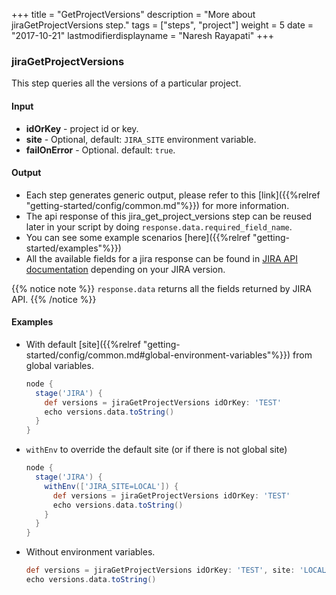 +++
title = "GetProjectVersions"
description = "More about jiraGetProjectVersions step."
tags = ["steps", "project"]
weight = 5
date = "2017-10-21"
lastmodifierdisplayname = "Naresh Rayapati"
+++

### jiraGetProjectVersions

This step queries all the versions of a particular project.

#### Input

* **idOrKey** - project id or key.
* **site** - Optional, default: `JIRA_SITE` environment variable.
* **failOnError** - Optional. default: `true`.

#### Output

* Each step generates generic output, please refer to this [link]({{%relref "getting-started/config/common.md"%}}) for more information.
* The api response of this jira_get_project_versions step can be reused later in your script by doing `response.data.required_field_name`.
* You can see some example scenarios [here]({{%relref "getting-started/examples"%}})
* All the available fields for a jira response can be found in [JIRA API documentation](https://docs.atlassian.com/jira/REST/) depending on your JIRA version.

{{% notice note %}}
`response.data` returns all the fields returned by JIRA API.
{{% /notice %}}

#### Examples

* With default [site]({{%relref "getting-started/config/common.md#global-environment-variables"%}}) from global variables.

    ```groovy
    node {
      stage('JIRA') {
        def versions = jiraGetProjectVersions idOrKey: 'TEST'
        echo versions.data.toString()
      }
    }
    ```
* `withEnv` to override the default site (or if there is not global site)

    ```groovy
    node {
      stage('JIRA') {
        withEnv(['JIRA_SITE=LOCAL']) {
          def versions = jiraGetProjectVersions idOrKey: 'TEST'
          echo versions.data.toString()
        }
      }
    }
    ```
* Without environment variables.

    ```groovy
    def versions = jiraGetProjectVersions idOrKey: 'TEST', site: 'LOCAL'
    echo versions.data.toString()
    ```
